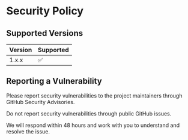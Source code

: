 # Security Policy

## Supported Versions

| Version | Supported          |
| ------- | ------------------ |
| 1.x.x   | :white_check_mark: |

## Reporting a Vulnerability

Please report security vulnerabilities to the project maintainers through GitHub Security Advisories.

Do not report security vulnerabilities through public GitHub issues.

We will respond within 48 hours and work with you to understand and resolve the issue.